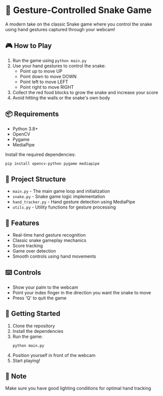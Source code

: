 # 🐍 Gesture-Controlled Snake Game

A modern take on the classic Snake game where you control the snake using hand gestures captured through your webcam!

## 🎮 How to Play

1. Run the game using `python main.py`
2. Use your hand gestures to control the snake:
   - Point up to move UP
   - Point down to move DOWN
   - Point left to move LEFT
   - Point right to move RIGHT
3. Collect the red food blocks to grow the snake and increase your score
4. Avoid hitting the walls or the snake's own body

## 📦 Requirements

- Python 3.8+
- OpenCV
- Pygame
- MediaPipe

Install the required dependencies:

```bash
pip install opencv-python pygame mediapipe
```

## 🔧 Project Structure

- `main.py` - The main game loop and initialization
- `snake.py` - Snake game logic implementation
- `hand_tracker.py` - Hand gesture detection using MediaPipe
- `utils.py` - Utility functions for gesture processing

## 🎯 Features

- Real-time hand gesture recognition
- Classic snake gameplay mechanics
- Score tracking
- Game over detection
- Smooth controls using hand movements

## ⌨️ Controls

- Show your palm to the webcam
- Point your index finger in the direction you want the snake to move
- Press 'Q' to quit the game

## 🚀 Getting Started

1. Clone the repository
2. Install the dependencies
3. Run the game:
   ```bash
   python main.py
   ```
4. Position yourself in front of the webcam
5. Start playing!

## 📝 Note

Make sure you have good lighting conditions for optimal hand tracking